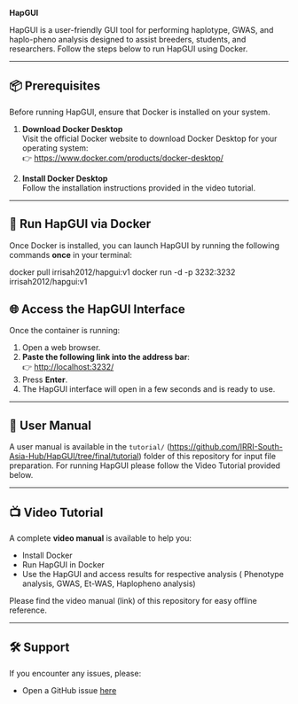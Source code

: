 **HapGUI**

HapGUI is a user-friendly GUI tool for performing haplotype, GWAS, and
haplo-pheno analysis designed to assist breeders, students, and
researchers. Follow the steps below to run HapGUI using Docker.

------------------------------------------------------------------------

## 📦 Prerequisites

Before running HapGUI, ensure that Docker is installed on your system.

1.  **Download Docker Desktop**  
    Visit the official Docker website to download Docker Desktop for
    your operating system:  
    👉 <https://www.docker.com/products/docker-desktop/>

2.  **Install Docker Desktop**  
    Follow the installation instructions provided in the video tutorial.

------------------------------------------------------------------------

## 🚀 Run HapGUI via Docker

Once Docker is installed, you can launch HapGUI by running the following
commands **once** in your terminal:

docker pull irrisah2012/hapgui:v1 
docker run -d -p 3232:3232 irrisah2012/hapgui:v1

## 🌐 Access the HapGUI Interface

Once the container is running:

1.  Open a web browser.
2.  **Paste the following link into the address bar**:  
    👉 <http://localhost:3232/>
3.  Press **Enter**.
4.  The HapGUI interface will open in a few seconds and is ready to use.

------------------------------------------------------------------------

## 📂 User Manual
 A user manual is available in the `tutorial/` (https://github.com/IRRI-South-Asia-Hub/HapGUI/tree/final/tutorial) folder of this repository for input file preparation. For running HapGUI please follow the Video Tutorial provided below.

------------------------------------------------------------------------

## 📺 Video Tutorial

A complete **video manual** is available to help you:

- Install Docker
- Run HapGUI in Docker
- Use the HapGUI and access results for respective analysis ( Phenotype analysis, GWAS, Et-WAS, Haplopheno analysis)

Please find the video manual (link) of this repository for easy offline reference.

------------------------------------------------------------------------
## 🛠️ Support

If you encounter any issues, please:

- Open a GitHub issue
  [here](https://github.com/IRRI-South-Asia-Hub/HapGUI/issues)
